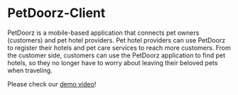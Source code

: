 # PetDoorz-Client

PetDoorz is a mobile-based application that connects pet owners (customers) and pet hotel providers. Pet hotel providers can use PetDoorz to register their hotels and pet care services to reach more customers. From the customer side, customers can use the PetDoorz application to find pet hotels, so they no longer have to worry about leaving their beloved pets when traveling.

Please check our [demo video](https://drive.google.com/file/d/14va6VDqCneojiS3EvmHSaO_TnJnXtoqs/view?usp=drive_link)!
